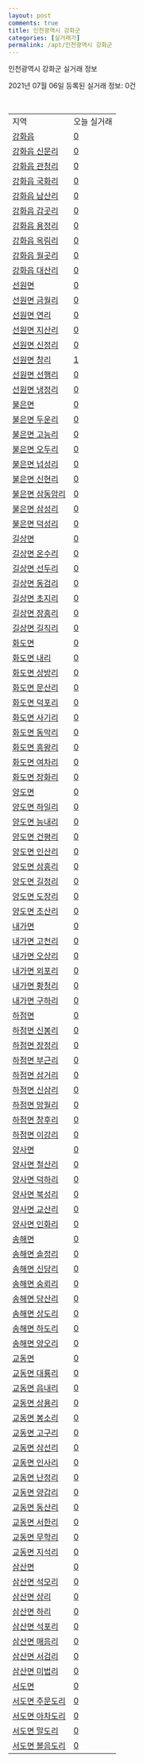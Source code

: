 ```yaml
---
layout: post
comments: true
title: 인천광역시 강화군
categories: [실거래가]
permalink: /apt/인천광역시 강화군
---
```


인천광역시 강화군 실거래 정보

2021년 07월 06일 등록된 실거래 정보: 0건

<script type="text/javascript">
  google.charts.load('current', {'packages':['corechart']});
  google.charts.setOnLoadCallback(drawChart);

  function drawChart() {
    var data = google.visualization.arrayToDataTable([['거래일', '매매', '전월세', '전매'], ['20-07', 18, 6, 0], ['20-08', 15, 4, 0], ['20-09', 8, 8, 0], ['20-10', 18, 1, 0], ['20-11', 12, 6, 0], ['20-12', 21, 4, 0], ['21-01', 17, 8, 0], ['21-02', 13, 9, 0], ['21-03', 29, 2, 0], ['21-04', 14, 2, 0], ['21-05', 14, 3, 0], ['21-06', 8, 3, 0]]);

    var options = {
      title: '최근 유형별 거래량 추이',
      legend: { position: 'bottom' }
    };

    var chart = new google.visualization.LineChart(document.getElementById('columnchart_material'));
    chart.draw(data, (options));
  }
</script>

<div id="columnchart_material" style="width: 95%; margin-left: -35px"></div>
<br>
<table class="sortable">
  <tr>
    <td>지역</td>
    <td>오늘 실거래</td>
  </tr>

  
  <tr class="item">
    <td><a href="인천광역시 강화군 강화읍">강화읍</a></td>
    <td><a href="인천광역시 강화군 강화읍">0</a></td>
  </tr>
    

  <tr class="item">
    <td><a href="인천광역시 강화군 강화읍 신문리">강화읍 신문리</a></td>
    <td><a href="인천광역시 강화군 강화읍 신문리">0</a></td>
  </tr>
    

  <tr class="item">
    <td><a href="인천광역시 강화군 강화읍 관청리">강화읍 관청리</a></td>
    <td><a href="인천광역시 강화군 강화읍 관청리">0</a></td>
  </tr>
    

  <tr class="item">
    <td><a href="인천광역시 강화군 강화읍 국화리">강화읍 국화리</a></td>
    <td><a href="인천광역시 강화군 강화읍 국화리">0</a></td>
  </tr>
    

  <tr class="item">
    <td><a href="인천광역시 강화군 강화읍 남산리">강화읍 남산리</a></td>
    <td><a href="인천광역시 강화군 강화읍 남산리">0</a></td>
  </tr>
    

  <tr class="item">
    <td><a href="인천광역시 강화군 강화읍 갑곳리">강화읍 갑곳리</a></td>
    <td><a href="인천광역시 강화군 강화읍 갑곳리">0</a></td>
  </tr>
    

  <tr class="item">
    <td><a href="인천광역시 강화군 강화읍 용정리">강화읍 용정리</a></td>
    <td><a href="인천광역시 강화군 강화읍 용정리">0</a></td>
  </tr>
    

  <tr class="item">
    <td><a href="인천광역시 강화군 강화읍 옥림리">강화읍 옥림리</a></td>
    <td><a href="인천광역시 강화군 강화읍 옥림리">0</a></td>
  </tr>
    

  <tr class="item">
    <td><a href="인천광역시 강화군 강화읍 월곳리">강화읍 월곳리</a></td>
    <td><a href="인천광역시 강화군 강화읍 월곳리">0</a></td>
  </tr>
    

  <tr class="item">
    <td><a href="인천광역시 강화군 강화읍 대산리">강화읍 대산리</a></td>
    <td><a href="인천광역시 강화군 강화읍 대산리">0</a></td>
  </tr>
    

  <tr class="item">
    <td><a href="인천광역시 강화군 선원면">선원면</a></td>
    <td><a href="인천광역시 강화군 선원면">0</a></td>
  </tr>
    

  <tr class="item">
    <td><a href="인천광역시 강화군 선원면 금월리">선원면 금월리</a></td>
    <td><a href="인천광역시 강화군 선원면 금월리">0</a></td>
  </tr>
    

  <tr class="item">
    <td><a href="인천광역시 강화군 선원면 연리">선원면 연리</a></td>
    <td><a href="인천광역시 강화군 선원면 연리">0</a></td>
  </tr>
    

  <tr class="item">
    <td><a href="인천광역시 강화군 선원면 지산리">선원면 지산리</a></td>
    <td><a href="인천광역시 강화군 선원면 지산리">0</a></td>
  </tr>
    

  <tr class="item">
    <td><a href="인천광역시 강화군 선원면 신정리">선원면 신정리</a></td>
    <td><a href="인천광역시 강화군 선원면 신정리">0</a></td>
  </tr>
    

  <tr class="item">
    <td><a href="인천광역시 강화군 선원면 창리">선원면 창리</a></td>
    <td><a href="인천광역시 강화군 선원면 창리">1</a></td>
  </tr>
    

  <tr class="item">
    <td><a href="인천광역시 강화군 선원면 선행리">선원면 선행리</a></td>
    <td><a href="인천광역시 강화군 선원면 선행리">0</a></td>
  </tr>
    

  <tr class="item">
    <td><a href="인천광역시 강화군 선원면 냉정리">선원면 냉정리</a></td>
    <td><a href="인천광역시 강화군 선원면 냉정리">0</a></td>
  </tr>
    

  <tr class="item">
    <td><a href="인천광역시 강화군 불은면">불은면</a></td>
    <td><a href="인천광역시 강화군 불은면">0</a></td>
  </tr>
    

  <tr class="item">
    <td><a href="인천광역시 강화군 불은면 두운리">불은면 두운리</a></td>
    <td><a href="인천광역시 강화군 불은면 두운리">0</a></td>
  </tr>
    

  <tr class="item">
    <td><a href="인천광역시 강화군 불은면 고능리">불은면 고능리</a></td>
    <td><a href="인천광역시 강화군 불은면 고능리">0</a></td>
  </tr>
    

  <tr class="item">
    <td><a href="인천광역시 강화군 불은면 오두리">불은면 오두리</a></td>
    <td><a href="인천광역시 강화군 불은면 오두리">0</a></td>
  </tr>
    

  <tr class="item">
    <td><a href="인천광역시 강화군 불은면 넙성리">불은면 넙성리</a></td>
    <td><a href="인천광역시 강화군 불은면 넙성리">0</a></td>
  </tr>
    

  <tr class="item">
    <td><a href="인천광역시 강화군 불은면 신현리">불은면 신현리</a></td>
    <td><a href="인천광역시 강화군 불은면 신현리">0</a></td>
  </tr>
    

  <tr class="item">
    <td><a href="인천광역시 강화군 불은면 삼동암리">불은면 삼동암리</a></td>
    <td><a href="인천광역시 강화군 불은면 삼동암리">0</a></td>
  </tr>
    

  <tr class="item">
    <td><a href="인천광역시 강화군 불은면 삼성리">불은면 삼성리</a></td>
    <td><a href="인천광역시 강화군 불은면 삼성리">0</a></td>
  </tr>
    

  <tr class="item">
    <td><a href="인천광역시 강화군 불은면 덕성리">불은면 덕성리</a></td>
    <td><a href="인천광역시 강화군 불은면 덕성리">0</a></td>
  </tr>
    

  <tr class="item">
    <td><a href="인천광역시 강화군 길상면">길상면</a></td>
    <td><a href="인천광역시 강화군 길상면">0</a></td>
  </tr>
    

  <tr class="item">
    <td><a href="인천광역시 강화군 길상면 온수리">길상면 온수리</a></td>
    <td><a href="인천광역시 강화군 길상면 온수리">0</a></td>
  </tr>
    

  <tr class="item">
    <td><a href="인천광역시 강화군 길상면 선두리">길상면 선두리</a></td>
    <td><a href="인천광역시 강화군 길상면 선두리">0</a></td>
  </tr>
    

  <tr class="item">
    <td><a href="인천광역시 강화군 길상면 동검리">길상면 동검리</a></td>
    <td><a href="인천광역시 강화군 길상면 동검리">0</a></td>
  </tr>
    

  <tr class="item">
    <td><a href="인천광역시 강화군 길상면 초지리">길상면 초지리</a></td>
    <td><a href="인천광역시 강화군 길상면 초지리">0</a></td>
  </tr>
    

  <tr class="item">
    <td><a href="인천광역시 강화군 길상면 장흥리">길상면 장흥리</a></td>
    <td><a href="인천광역시 강화군 길상면 장흥리">0</a></td>
  </tr>
    

  <tr class="item">
    <td><a href="인천광역시 강화군 길상면 길직리">길상면 길직리</a></td>
    <td><a href="인천광역시 강화군 길상면 길직리">0</a></td>
  </tr>
    

  <tr class="item">
    <td><a href="인천광역시 강화군 화도면">화도면</a></td>
    <td><a href="인천광역시 강화군 화도면">0</a></td>
  </tr>
    

  <tr class="item">
    <td><a href="인천광역시 강화군 화도면 내리">화도면 내리</a></td>
    <td><a href="인천광역시 강화군 화도면 내리">0</a></td>
  </tr>
    

  <tr class="item">
    <td><a href="인천광역시 강화군 화도면 상방리">화도면 상방리</a></td>
    <td><a href="인천광역시 강화군 화도면 상방리">0</a></td>
  </tr>
    

  <tr class="item">
    <td><a href="인천광역시 강화군 화도면 문산리">화도면 문산리</a></td>
    <td><a href="인천광역시 강화군 화도면 문산리">0</a></td>
  </tr>
    

  <tr class="item">
    <td><a href="인천광역시 강화군 화도면 덕포리">화도면 덕포리</a></td>
    <td><a href="인천광역시 강화군 화도면 덕포리">0</a></td>
  </tr>
    

  <tr class="item">
    <td><a href="인천광역시 강화군 화도면 사기리">화도면 사기리</a></td>
    <td><a href="인천광역시 강화군 화도면 사기리">0</a></td>
  </tr>
    

  <tr class="item">
    <td><a href="인천광역시 강화군 화도면 동막리">화도면 동막리</a></td>
    <td><a href="인천광역시 강화군 화도면 동막리">0</a></td>
  </tr>
    

  <tr class="item">
    <td><a href="인천광역시 강화군 화도면 흥왕리">화도면 흥왕리</a></td>
    <td><a href="인천광역시 강화군 화도면 흥왕리">0</a></td>
  </tr>
    

  <tr class="item">
    <td><a href="인천광역시 강화군 화도면 여차리">화도면 여차리</a></td>
    <td><a href="인천광역시 강화군 화도면 여차리">0</a></td>
  </tr>
    

  <tr class="item">
    <td><a href="인천광역시 강화군 화도면 장화리">화도면 장화리</a></td>
    <td><a href="인천광역시 강화군 화도면 장화리">0</a></td>
  </tr>
    

  <tr class="item">
    <td><a href="인천광역시 강화군 양도면">양도면</a></td>
    <td><a href="인천광역시 강화군 양도면">0</a></td>
  </tr>
    

  <tr class="item">
    <td><a href="인천광역시 강화군 양도면 하일리">양도면 하일리</a></td>
    <td><a href="인천광역시 강화군 양도면 하일리">0</a></td>
  </tr>
    

  <tr class="item">
    <td><a href="인천광역시 강화군 양도면 능내리">양도면 능내리</a></td>
    <td><a href="인천광역시 강화군 양도면 능내리">0</a></td>
  </tr>
    

  <tr class="item">
    <td><a href="인천광역시 강화군 양도면 건평리">양도면 건평리</a></td>
    <td><a href="인천광역시 강화군 양도면 건평리">0</a></td>
  </tr>
    

  <tr class="item">
    <td><a href="인천광역시 강화군 양도면 인산리">양도면 인산리</a></td>
    <td><a href="인천광역시 강화군 양도면 인산리">0</a></td>
  </tr>
    

  <tr class="item">
    <td><a href="인천광역시 강화군 양도면 삼흥리">양도면 삼흥리</a></td>
    <td><a href="인천광역시 강화군 양도면 삼흥리">0</a></td>
  </tr>
    

  <tr class="item">
    <td><a href="인천광역시 강화군 양도면 길정리">양도면 길정리</a></td>
    <td><a href="인천광역시 강화군 양도면 길정리">0</a></td>
  </tr>
    

  <tr class="item">
    <td><a href="인천광역시 강화군 양도면 도장리">양도면 도장리</a></td>
    <td><a href="인천광역시 강화군 양도면 도장리">0</a></td>
  </tr>
    

  <tr class="item">
    <td><a href="인천광역시 강화군 양도면 조산리">양도면 조산리</a></td>
    <td><a href="인천광역시 강화군 양도면 조산리">0</a></td>
  </tr>
    

  <tr class="item">
    <td><a href="인천광역시 강화군 내가면">내가면</a></td>
    <td><a href="인천광역시 강화군 내가면">0</a></td>
  </tr>
    

  <tr class="item">
    <td><a href="인천광역시 강화군 내가면 고천리">내가면 고천리</a></td>
    <td><a href="인천광역시 강화군 내가면 고천리">0</a></td>
  </tr>
    

  <tr class="item">
    <td><a href="인천광역시 강화군 내가면 오상리">내가면 오상리</a></td>
    <td><a href="인천광역시 강화군 내가면 오상리">0</a></td>
  </tr>
    

  <tr class="item">
    <td><a href="인천광역시 강화군 내가면 외포리">내가면 외포리</a></td>
    <td><a href="인천광역시 강화군 내가면 외포리">0</a></td>
  </tr>
    

  <tr class="item">
    <td><a href="인천광역시 강화군 내가면 황청리">내가면 황청리</a></td>
    <td><a href="인천광역시 강화군 내가면 황청리">0</a></td>
  </tr>
    

  <tr class="item">
    <td><a href="인천광역시 강화군 내가면 구하리">내가면 구하리</a></td>
    <td><a href="인천광역시 강화군 내가면 구하리">0</a></td>
  </tr>
    

  <tr class="item">
    <td><a href="인천광역시 강화군 하점면">하점면</a></td>
    <td><a href="인천광역시 강화군 하점면">0</a></td>
  </tr>
    

  <tr class="item">
    <td><a href="인천광역시 강화군 하점면 신봉리">하점면 신봉리</a></td>
    <td><a href="인천광역시 강화군 하점면 신봉리">0</a></td>
  </tr>
    

  <tr class="item">
    <td><a href="인천광역시 강화군 하점면 장정리">하점면 장정리</a></td>
    <td><a href="인천광역시 강화군 하점면 장정리">0</a></td>
  </tr>
    

  <tr class="item">
    <td><a href="인천광역시 강화군 하점면 부근리">하점면 부근리</a></td>
    <td><a href="인천광역시 강화군 하점면 부근리">0</a></td>
  </tr>
    

  <tr class="item">
    <td><a href="인천광역시 강화군 하점면 삼거리">하점면 삼거리</a></td>
    <td><a href="인천광역시 강화군 하점면 삼거리">0</a></td>
  </tr>
    

  <tr class="item">
    <td><a href="인천광역시 강화군 하점면 신삼리">하점면 신삼리</a></td>
    <td><a href="인천광역시 강화군 하점면 신삼리">0</a></td>
  </tr>
    

  <tr class="item">
    <td><a href="인천광역시 강화군 하점면 망월리">하점면 망월리</a></td>
    <td><a href="인천광역시 강화군 하점면 망월리">0</a></td>
  </tr>
    

  <tr class="item">
    <td><a href="인천광역시 강화군 하점면 창후리">하점면 창후리</a></td>
    <td><a href="인천광역시 강화군 하점면 창후리">0</a></td>
  </tr>
    

  <tr class="item">
    <td><a href="인천광역시 강화군 하점면 이강리">하점면 이강리</a></td>
    <td><a href="인천광역시 강화군 하점면 이강리">0</a></td>
  </tr>
    

  <tr class="item">
    <td><a href="인천광역시 강화군 양사면">양사면</a></td>
    <td><a href="인천광역시 강화군 양사면">0</a></td>
  </tr>
    

  <tr class="item">
    <td><a href="인천광역시 강화군 양사면 철산리">양사면 철산리</a></td>
    <td><a href="인천광역시 강화군 양사면 철산리">0</a></td>
  </tr>
    

  <tr class="item">
    <td><a href="인천광역시 강화군 양사면 덕하리">양사면 덕하리</a></td>
    <td><a href="인천광역시 강화군 양사면 덕하리">0</a></td>
  </tr>
    

  <tr class="item">
    <td><a href="인천광역시 강화군 양사면 북성리">양사면 북성리</a></td>
    <td><a href="인천광역시 강화군 양사면 북성리">0</a></td>
  </tr>
    

  <tr class="item">
    <td><a href="인천광역시 강화군 양사면 교산리">양사면 교산리</a></td>
    <td><a href="인천광역시 강화군 양사면 교산리">0</a></td>
  </tr>
    

  <tr class="item">
    <td><a href="인천광역시 강화군 양사면 인화리">양사면 인화리</a></td>
    <td><a href="인천광역시 강화군 양사면 인화리">0</a></td>
  </tr>
    

  <tr class="item">
    <td><a href="인천광역시 강화군 송해면">송해면</a></td>
    <td><a href="인천광역시 강화군 송해면">0</a></td>
  </tr>
    

  <tr class="item">
    <td><a href="인천광역시 강화군 송해면 솔정리">송해면 솔정리</a></td>
    <td><a href="인천광역시 강화군 송해면 솔정리">0</a></td>
  </tr>
    

  <tr class="item">
    <td><a href="인천광역시 강화군 송해면 신당리">송해면 신당리</a></td>
    <td><a href="인천광역시 강화군 송해면 신당리">0</a></td>
  </tr>
    

  <tr class="item">
    <td><a href="인천광역시 강화군 송해면 숭뢰리">송해면 숭뢰리</a></td>
    <td><a href="인천광역시 강화군 송해면 숭뢰리">0</a></td>
  </tr>
    

  <tr class="item">
    <td><a href="인천광역시 강화군 송해면 당산리">송해면 당산리</a></td>
    <td><a href="인천광역시 강화군 송해면 당산리">0</a></td>
  </tr>
    

  <tr class="item">
    <td><a href="인천광역시 강화군 송해면 상도리">송해면 상도리</a></td>
    <td><a href="인천광역시 강화군 송해면 상도리">0</a></td>
  </tr>
    

  <tr class="item">
    <td><a href="인천광역시 강화군 송해면 하도리">송해면 하도리</a></td>
    <td><a href="인천광역시 강화군 송해면 하도리">0</a></td>
  </tr>
    

  <tr class="item">
    <td><a href="인천광역시 강화군 송해면 양오리">송해면 양오리</a></td>
    <td><a href="인천광역시 강화군 송해면 양오리">0</a></td>
  </tr>
    

  <tr class="item">
    <td><a href="인천광역시 강화군 교동면">교동면</a></td>
    <td><a href="인천광역시 강화군 교동면">0</a></td>
  </tr>
    

  <tr class="item">
    <td><a href="인천광역시 강화군 교동면 대룡리">교동면 대룡리</a></td>
    <td><a href="인천광역시 강화군 교동면 대룡리">0</a></td>
  </tr>
    

  <tr class="item">
    <td><a href="인천광역시 강화군 교동면 읍내리">교동면 읍내리</a></td>
    <td><a href="인천광역시 강화군 교동면 읍내리">0</a></td>
  </tr>
    

  <tr class="item">
    <td><a href="인천광역시 강화군 교동면 상용리">교동면 상용리</a></td>
    <td><a href="인천광역시 강화군 교동면 상용리">0</a></td>
  </tr>
    

  <tr class="item">
    <td><a href="인천광역시 강화군 교동면 봉소리">교동면 봉소리</a></td>
    <td><a href="인천광역시 강화군 교동면 봉소리">0</a></td>
  </tr>
    

  <tr class="item">
    <td><a href="인천광역시 강화군 교동면 고구리">교동면 고구리</a></td>
    <td><a href="인천광역시 강화군 교동면 고구리">0</a></td>
  </tr>
    

  <tr class="item">
    <td><a href="인천광역시 강화군 교동면 삼선리">교동면 삼선리</a></td>
    <td><a href="인천광역시 강화군 교동면 삼선리">0</a></td>
  </tr>
    

  <tr class="item">
    <td><a href="인천광역시 강화군 교동면 인사리">교동면 인사리</a></td>
    <td><a href="인천광역시 강화군 교동면 인사리">0</a></td>
  </tr>
    

  <tr class="item">
    <td><a href="인천광역시 강화군 교동면 난정리">교동면 난정리</a></td>
    <td><a href="인천광역시 강화군 교동면 난정리">0</a></td>
  </tr>
    

  <tr class="item">
    <td><a href="인천광역시 강화군 교동면 양갑리">교동면 양갑리</a></td>
    <td><a href="인천광역시 강화군 교동면 양갑리">0</a></td>
  </tr>
    

  <tr class="item">
    <td><a href="인천광역시 강화군 교동면 동산리">교동면 동산리</a></td>
    <td><a href="인천광역시 강화군 교동면 동산리">0</a></td>
  </tr>
    

  <tr class="item">
    <td><a href="인천광역시 강화군 교동면 서한리">교동면 서한리</a></td>
    <td><a href="인천광역시 강화군 교동면 서한리">0</a></td>
  </tr>
    

  <tr class="item">
    <td><a href="인천광역시 강화군 교동면 무학리">교동면 무학리</a></td>
    <td><a href="인천광역시 강화군 교동면 무학리">0</a></td>
  </tr>
    

  <tr class="item">
    <td><a href="인천광역시 강화군 교동면 지석리">교동면 지석리</a></td>
    <td><a href="인천광역시 강화군 교동면 지석리">0</a></td>
  </tr>
    

  <tr class="item">
    <td><a href="인천광역시 강화군 삼산면">삼산면</a></td>
    <td><a href="인천광역시 강화군 삼산면">0</a></td>
  </tr>
    

  <tr class="item">
    <td><a href="인천광역시 강화군 삼산면 석모리">삼산면 석모리</a></td>
    <td><a href="인천광역시 강화군 삼산면 석모리">0</a></td>
  </tr>
    

  <tr class="item">
    <td><a href="인천광역시 강화군 삼산면 상리">삼산면 상리</a></td>
    <td><a href="인천광역시 강화군 삼산면 상리">0</a></td>
  </tr>
    

  <tr class="item">
    <td><a href="인천광역시 강화군 삼산면 하리">삼산면 하리</a></td>
    <td><a href="인천광역시 강화군 삼산면 하리">0</a></td>
  </tr>
    

  <tr class="item">
    <td><a href="인천광역시 강화군 삼산면 석포리">삼산면 석포리</a></td>
    <td><a href="인천광역시 강화군 삼산면 석포리">0</a></td>
  </tr>
    

  <tr class="item">
    <td><a href="인천광역시 강화군 삼산면 매음리">삼산면 매음리</a></td>
    <td><a href="인천광역시 강화군 삼산면 매음리">0</a></td>
  </tr>
    

  <tr class="item">
    <td><a href="인천광역시 강화군 삼산면 서검리">삼산면 서검리</a></td>
    <td><a href="인천광역시 강화군 삼산면 서검리">0</a></td>
  </tr>
    

  <tr class="item">
    <td><a href="인천광역시 강화군 삼산면 미법리">삼산면 미법리</a></td>
    <td><a href="인천광역시 강화군 삼산면 미법리">0</a></td>
  </tr>
    

  <tr class="item">
    <td><a href="인천광역시 강화군 서도면">서도면</a></td>
    <td><a href="인천광역시 강화군 서도면">0</a></td>
  </tr>
    

  <tr class="item">
    <td><a href="인천광역시 강화군 서도면 주문도리">서도면 주문도리</a></td>
    <td><a href="인천광역시 강화군 서도면 주문도리">0</a></td>
  </tr>
    

  <tr class="item">
    <td><a href="인천광역시 강화군 서도면 아차도리">서도면 아차도리</a></td>
    <td><a href="인천광역시 강화군 서도면 아차도리">0</a></td>
  </tr>
    

  <tr class="item">
    <td><a href="인천광역시 강화군 서도면 말도리">서도면 말도리</a></td>
    <td><a href="인천광역시 강화군 서도면 말도리">0</a></td>
  </tr>
    

  <tr class="item">
    <td><a href="인천광역시 강화군 서도면 볼음도리">서도면 볼음도리</a></td>
    <td><a href="인천광역시 강화군 서도면 볼음도리">0</a></td>
  </tr>
    


</table>


    